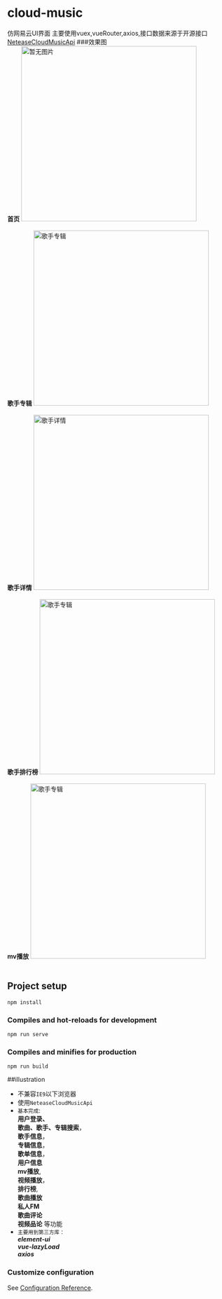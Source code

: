 
# cloud-music

仿网易云UI界面
主要使用vuex,vueRouter,axios,接口数据来源于开源接口[NeteaseCloudMusicApi](https://github.com/Binaryify/NeteaseCloudMusicApi)
###效果图<br>
**首页**
<img src="http://81.68.208.125:7878/home.png" width="400" height="" alt="暂无图片" /><br><br>
**歌手专辑**
<img src="http://81.68.208.125:7878/album.png" width="400" alt="歌手专辑"/><br><br>
**歌手详情**
<img src="http://81.68.208.125:7878/artist.png" width="400" alt="歌手详情"/><br><br>
**歌手排行榜**
<img src="http://81.68.208.125:7878/artistTop.png" width="400" alt="歌手专辑"/><br><br>
**mv播放**
<img src="http://81.68.208.125:7878/play-mv.png" width="400" alt="歌手专辑"/><br><br>
## Project setup
```
npm install
```

### Compiles and hot-reloads for development
```
npm run serve
```

### Compiles and minifies for production
```
npm run build
```
##illustration

* 不兼容```IE9```以下浏览器
* 使用```NeteaseCloudMusicApi```<br>
* ```基本完成```:<br>
**用户登录、<br>
  歌曲、歌手、专辑搜索**，<br>
**歌手信息**，<br>
  **专辑信息**，<br>**歌单信息**，<br>**用户信息**<br>**mv播放**,<br>**视频播放**，
  <br>**排行榜**,<br>**歌曲播放**<br>**私人FM**<br>
  **歌曲评论**<br>**视频品论** 等功能
* ``主要用到第三方库：``<br>***element-ui***<br>***vue-lazyLoad***<br>***axios***
### Customize configuration
See [Configuration Reference](https://cli.vuejs.org/config/).


